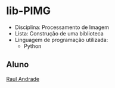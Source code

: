 # lib-PIMG

* Disciplina: Processamento de Imagem
* Lista: Construção de uma biblioteca
* Linguagem de programação utilizada:
  * Python
 
 ## Aluno
 [Raul Andrade](https://github.com/andraderaul)
